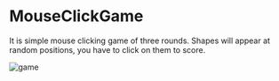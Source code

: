 # MouseClickGame
It is simple mouse clicking game of three rounds. Shapes will appear at random positions, you have to click on them to score.


![game](https://user-images.githubusercontent.com/64629430/116370249-d5421200-a827-11eb-8dc3-6d9b250d47d6.JPG)
